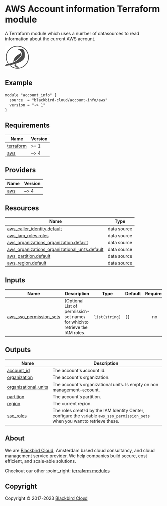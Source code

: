 <!-- BEGIN_TF_DOCS -->
# AWS Account information Terraform module
A Terraform module which uses a number of datasources to read information about the current AWS account.

[![blackbird-logo](https://raw.githubusercontent.com/blackbird-cloud/terraform-module-template/main/.config/logo_simple.png)](https://www.blackbird.cloud)

## Example
```hcl
module "account_info" {
  source  = "blackbird-cloud/account-info/aws"
  version = "~> 1"
}
```

## Requirements

| Name | Version |
|------|---------|
| <a name="requirement_terraform"></a> [terraform](#requirement\_terraform) | >= 1 |
| <a name="requirement_aws"></a> [aws](#requirement\_aws) | ~> 4 |

## Providers

| Name | Version |
|------|---------|
| <a name="provider_aws"></a> [aws](#provider\_aws) | ~> 4 |

## Resources

| Name | Type |
|------|------|
| [aws_caller_identity.default](https://registry.terraform.io/providers/hashicorp/aws/latest/docs/data-sources/caller_identity) | data source |
| [aws_iam_roles.roles](https://registry.terraform.io/providers/hashicorp/aws/latest/docs/data-sources/iam_roles) | data source |
| [aws_organizations_organization.default](https://registry.terraform.io/providers/hashicorp/aws/latest/docs/data-sources/organizations_organization) | data source |
| [aws_organizations_organizational_units.default](https://registry.terraform.io/providers/hashicorp/aws/latest/docs/data-sources/organizations_organizational_units) | data source |
| [aws_partition.default](https://registry.terraform.io/providers/hashicorp/aws/latest/docs/data-sources/partition) | data source |
| [aws_region.default](https://registry.terraform.io/providers/hashicorp/aws/latest/docs/data-sources/region) | data source |

## Inputs

| Name | Description | Type | Default | Required |
|------|-------------|------|---------|:--------:|
| <a name="input_aws_sso_permission_sets"></a> [aws\_sso\_permission\_sets](#input\_aws\_sso\_permission\_sets) | (Optional) List of permission-set names for which to retrieve the IAM roles. | `list(string)` | `[]` | no |

## Outputs

| Name | Description |
|------|-------------|
| <a name="output_account_id"></a> [account\_id](#output\_account\_id) | The account's account id. |
| <a name="output_organization"></a> [organization](#output\_organization) | The account's organization. |
| <a name="output_organizational_units"></a> [organizational\_units](#output\_organizational\_units) | The account's organizational units. Is empty on non management-account. |
| <a name="output_partition"></a> [partition](#output\_partition) | The account's partition. |
| <a name="output_region"></a> [region](#output\_region) | The current region. |
| <a name="output_sso_roles"></a> [sso\_roles](#output\_sso\_roles) | The roles created by the IAM Identity Center, configure the variable `aws_sso_permission_sets` when you want to retrieve these. |

## About

We are [Blackbird Cloud](https://blackbird.cloud), Amsterdam based cloud consultancy, and cloud management service provider. We help companies build secure, cost efficient, and scale-able solutions.

Checkout our other :point\_right: [terraform modules](https://registry.terraform.io/namespaces/blackbird-cloud)

## Copyright

Copyright © 2017-2023 [Blackbird Cloud](https://www.blackbird.cloud)
<!-- END_TF_DOCS -->